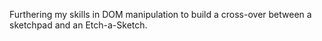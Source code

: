 Furthering my skills in DOM manipulation to build a cross-over between a sketchpad and an Etch-a-Sketch.